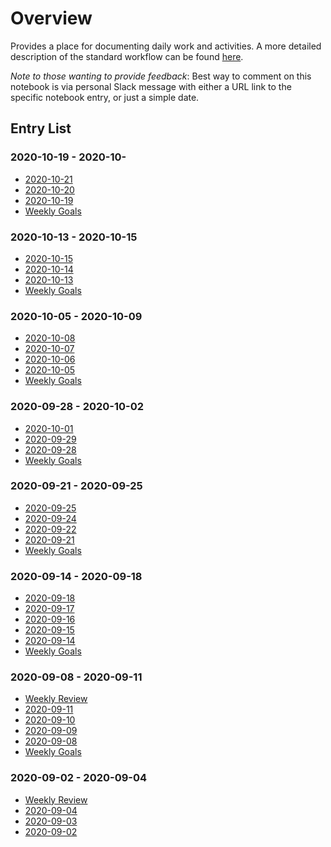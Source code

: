 # Overview

Provides a place for documenting daily work and activities. A more detailed
description of the standard workflow can be found [here](WorkflowSpec.md).

*Note to those wanting to provide feedback*: Best way to comment on this
notebook is via personal Slack message with either a URL link to the specific
notebook entry, or just a simple date.


## Entry List

### 2020-10-19 - 2020-10-

* [2020-10-21](2020-10-21.md)
* [2020-10-20](2020-10-20.md)
* [2020-10-19](2020-10-19.md)
* [Weekly Goals](goals-2020-10-19.md)

### 2020-10-13 - 2020-10-15

* [2020-10-15](2020-10-15.md)
* [2020-10-14](2020-10-14.md)
* [2020-10-13](2020-10-13.md)
* [Weekly Goals](goals-2020-10-13.md)

### 2020-10-05 - 2020-10-09

* [2020-10-08](2020-10-08.md)
* [2020-10-07](2020-10-07.md)
* [2020-10-06](2020-10-06.md)
* [2020-10-05](2020-10-05.md)
* [Weekly Goals](goals-2020-10-05.md)

### 2020-09-28 - 2020-10-02

* [2020-10-01](2020-10-01.md)
* [2020-09-29](2020-09-29.md)
* [2020-09-28](2020-09-28.md)
* [Weekly Goals](goals-2020-09-28.md)

### 2020-09-21 - 2020-09-25
* [2020-09-25](2020-09-25.md)
* [2020-09-24](2020-09-24.md)
* [2020-09-22](2020-09-22.md)
* [2020-09-21](2020-09-21.md)
* [Weekly Goals](goals-2020-09-21.md)

### 2020-09-14 - 2020-09-18
* [2020-09-18](2020-09-18.md)
* [2020-09-17](2020-09-17.md)
* [2020-09-16](2020-09-16.md)
* [2020-09-15](2020-09-15.md)
* [2020-09-14](2020-09-14.md)
* [Weekly Goals](goals-2020-09-14.md)

### 2020-09-08 - 2020-09-11
* [Weekly Review](review-2020-09-11.md)
* [2020-09-11](2020-09-11.md)
* [2020-09-10](2020-09-10.md)
* [2020-09-09](2020-09-09.md)
* [2020-09-08](2020-09-08.md)
* [Weekly Goals](goals-2020-09-08.md)

### 2020-09-02 - 2020-09-04
* [Weekly Review](review-2020-09-04.md)
* [2020-09-04](2020-09-04.md)
* [2020-09-03](2020-09-03.md)
* [2020-09-02](2020-09-02.md)
